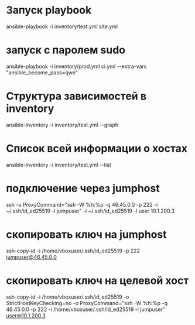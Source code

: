 # Запуск playbook
ansible-playbook -i inventory/test.yml site.yml
# запуск с паролем sudo
ansible-playbook -i inventory/prod.yml ci.yml --extra-vars "ansible_become_pass=qwe"

# Структура зависимостей в inventory
ansible-inventory -i inventory/test.yml --graph

# Список всей информации о хостах

ansible-inventory -i inventory/test.yml --list

# подключение через jumphost
ssh -o ProxyCommand="ssh -W %h:%p -q 46.45.0.0 -p 222 -i ~/.ssh/id_ed25519 -l jumpuser" -i ~/.ssh/id_ed25519 -l user 10.1.200.3

# скопировать ключ на jumphost
ssh-copy-id -i /home/vboxuser/.ssh/id_ed25519 -p 222 jumpuser@46.45.0.0

# скопировать ключ на целевой хост
ssh-copy-id -i /home/vboxuser/.ssh/id_ed25519 -o StrictHostKeyChecking=no -o ProxyCommand="ssh -W %h:%p -q 46.45.0.0 -p 222 -i /home/vboxuser/.ssh/id_ed25519 -l jumpuser" user@10.1.200.3

